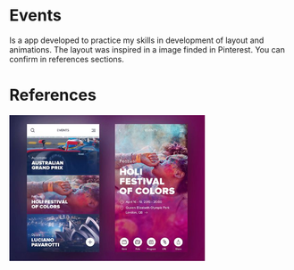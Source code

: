 # Events
Is a app developed to practice my skills in development of layout and animations. The layout was inspired in a image finded in Pinterest. You can confirm in references sections.

# References
<img src="images/layout.jpg" width="350">
